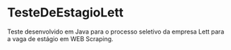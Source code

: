 # TesteDeEstagioLett
Teste desenvolvido em Java para o processo seletivo da empresa Lett para a vaga de estágio em WEB Scraping.
